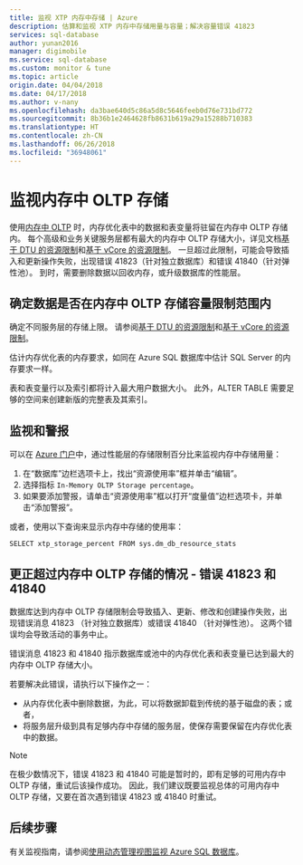 ```yaml
---
title: 监视 XTP 内存中存储 | Azure
description: 估算和监视 XTP 内存中存储用量与容量；解决容量错误 41823
services: sql-database
author: yunan2016
manager: digimobile
ms.service: sql-database
ms.custom: monitor & tune
ms.topic: article
origin.date: 04/04/2018
ms.date: 04/17/2018
ms.author: v-nany
ms.openlocfilehash: da3bae640d5c86a5d8c5646feeb0d76e731bd772
ms.sourcegitcommit: 8b36b1e2464628fb8631b619a29a15288b710383
ms.translationtype: HT
ms.contentlocale: zh-CN
ms.lasthandoff: 06/26/2018
ms.locfileid: "36948061"
---
```

# <a name="monitor-in-memory-oltp-storage"></a>监视内存中 OLTP 存储
使用[内存中 OLTP](sql-database-in-memory.md) 时，内存优化表中的数据和表变量将驻留在内存中 OLTP 存储内。 每个高级和业务关键服务层都有最大的内存中 OLTP 存储大小，详见文档[基于 DTU 的资源限制](sql-database-dtu-resource-limits.md)和[基于 vCore 的资源限制](sql-database-vcore-resource-limits.md)。 一旦超过此限制，可能会导致插入和更新操作失败，出现错误 41823（针对独立数据库）和错误 41840（针对弹性池）。 到时，需要删除数据以回收内存，或升级数据库的性能层。

## <a name="determine-whether-data-fits-within-the-in-memory-oltp-storage-cap"></a>确定数据是否在内存中 OLTP 存储容量限制范围内
确定不同服务层的存储上限。 请参阅[基于 DTU 的资源限制](sql-database-dtu-resource-limits.md)和[基于 vCore 的资源限制](sql-database-vcore-resource-limits.md)。

估计内存优化表的内存要求，如同在 Azure SQL 数据库中估计 SQL Server 的内存要求一样。

表和表变量行以及索引都将计入最大用户数据大小。 此外，ALTER TABLE 需要足够的空间来创建新版的完整表及其索引。

## <a name="monitoring-and-alerting"></a>监视和警报
可以在 [Azure 门户](https://portal.azure.cn/)中，通过性能层的存储限制百分比来监视内存中存储用量： 

1. 在“数据库”边栏选项卡上，找出“资源使用率”框并单击“编辑”。
2. 选择指标 `In-Memory OLTP Storage percentage`。
3. 如果要添加警报，请单击“资源使用率”框以打开“度量值”边栏选项卡，并单击“添加警报”。

或者，使用以下查询来显示内存中存储的使用率：

    SELECT xtp_storage_percent FROM sys.dm_db_resource_stats


## <a name="correct-out-of-in-memory-oltp-storage-situations---errors-41823-and-41840"></a>更正超过内存中 OLTP 存储的情况 - 错误 41823 和 41840
数据库达到内存中 OLTP 存储限制会导致插入、更新、修改和创建操作失败，出现错误消息 41823 （针对独立数据库）或错误 41840 （针对弹性池）。 这两个错误均会导致活动的事务中止。

错误消息 41823 和 41840 指示数据库或池中的内存优化表和表变量已达到最大的内存中 OLTP 存储大小。

若要解决此错误，请执行以下操作之一：

* 从内存优化表中删除数据，为此，可以将数据卸载到传统的基于磁盘的表；或者，
* 将服务层升级到具有足够内存中存储的服务层，使保存需要保留在内存优化表中的数据。

> [!NOTE] 
> 在极少数情况下，错误 41823 和 41840 可能是暂时的，即有足够的可用内存中 OLTP 存储，重试后该操作成功。 因此，我们建议既要监视总体的可用内存中 OLTP 存储，又要在首次遇到错误 41823 或 41840 时重试。 

## <a name="next-steps"></a>后续步骤
有关监视指南，请参阅[使用动态管理视图监视 Azure SQL 数据库](sql-database-monitoring-with-dmvs.md)。
<!--Update_Description: update links-->